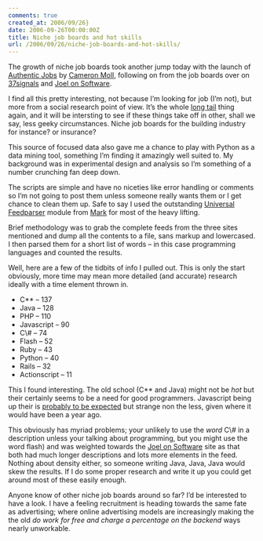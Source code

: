 ```yaml
---
comments: true
created_at: 2006/09/26}
date: 2006-09-26T00:00:00Z
title: Niche job boards and hot skills
url: /2006/09/26/niche-job-boards-and-hot-skills/
---
```


<p>
The growth of niche job boards took another jump today with the launch of <a href="http://authenticjobs.com/">Authentic Jobs</a> by <a href="http://www.cameronmoll.com/">Cameron Moll</a>, following on from the job boards over on <a href="http://jobs.37signals.com">37signals</a> and <a href="http://jobs.joelonsoftware.com">Joel on Software</a>.

</p>
<p>
I find all this pretty interesting, not because I’m looking for job (I’m not), but more from a social research point of view. It’s the whole <a href="http://www.wired.com/wired/archive/12.10/tail.html">long tail</a> thing again, and it will be intersting to see if these things take off in other, shall we say, less geeky circumstances. Niche job boards for the building industry for instance? or insurance?

</p>
<p>
This source of focused data also gave me a chance to play with Python as a data mining tool, something I’m finding it amazingly well suited to. My background was in experimental design and analysis so I’m something of a number crunching fan deep down.

</p>
<p>
The scripts are simple and have no niceties like error handling or comments so I’m not going to post them unless someone really wants them or I get chance to clean them up. Safe to say I used the outstanding <a href="http://www.feedparser.org/">Universal Feedparser</a> module from <a href="http://diveintomark.org">Mark</a> for most of the heavy lifting.

</p>
<p>
Brief methodology was to grab the complete feeds from the three sites mentioned and dump all the contents to a file, sans markup and lowercased. I then parsed them for a short list of words – in this case programming languages and counted the results.

</p>
<p>
Well, here are a few of the tidbits of info I pulled out. This is only the start obviously, more time may mean more detailed (and accurate) research ideally with a time element thrown in.

</p>
<ul>
<li>
C** – 137

</li>
<li>
Java – 128

</li>
<li>
PHP – 110

</li>
<li>
Javascript – 90

</li>
<li>
C\# – 74

</li>
<li>
Flash – 52

</li>
<li>
Ruby – 43

</li>
<li>
Python – 40

</li>
<li>
Rails – 32

</li>
<li>
Actionscript – 11

</li>
</ul>
<p>
This I found interesting. The old school (C** and Java) might not be <em>hot</em> but their certainly seems to be a need for good programmers. Javascript being up their is <a href="http://www.quirksmode.org/blog/archives/2006/09/sxsw_panel_java.html">probably to be expected</a> but strange non the less, given where it would have been a year ago.

</p>
<p>
This obviously has myriad problems; your unlikely to use the <em>word</em> C\# in a description unless your talking about programming, but you might use the word flash) and was weighted towards the <a href="http://jobs.joelonsoftware.com">Joel on Software</a> site as that both had much longer descriptions and lots more elements in the feed. Nothing about density either, so someone writing Java, Java, Java would skew the results. If I do some proper research and write it up you could get around most of these easily enough.

</p>
<p>
Anyone know of other niche job boards around so far? I’d be interested to have a look. I have a feeling recruitment is heading towards the same fate as advertising; where online advertising models are increasingly making the the old <em>do work for free and charge a percentage on the backend</em> ways nearly unworkable.

</p>
